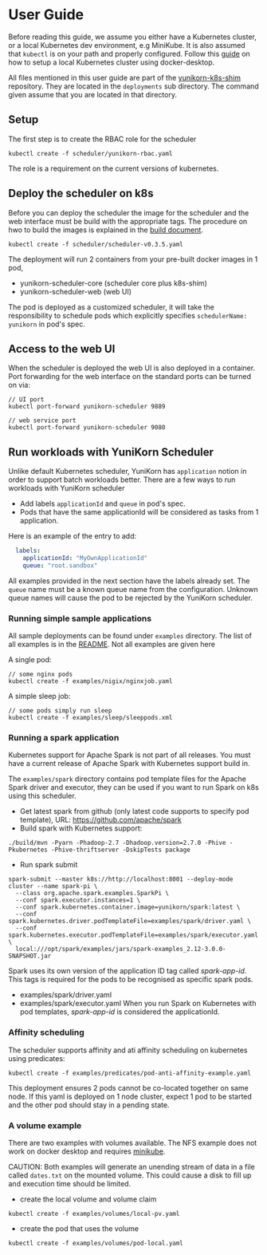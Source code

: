 # User Guide

Before reading this guide, we assume you either have a Kubernetes cluster, or a local Kubernetes dev environment, e.g MiniKube.
It is also assumed that `kubectl` is on your path and properly configured.
Follow this [guide](./env-setup.md) on how to setup a local Kubernetes cluster using docker-desktop.

All files mentioned in this user guide are part of the [yunikorn-k8s-shim](https://github.com/cloudera/yunikorn-k8shim) repository.
They are located in the `deployments` sub directory. The command given assume that you are located in that directory.

## Setup
The first step is to create the RBAC role for the scheduler
```
kubectl create -f scheduler/yunikorn-rbac.yaml
```
The role is a requirement on the current versions of kubernetes.

## Deploy the scheduler on k8s
Before you can deploy the scheduler the image for the scheduler and the web interface must be build with the appropriate tags.
The procedure on hwo to build the images is explained in the [build document](./build.md).
```
kubectl create -f scheduler/scheduler-v0.3.5.yaml
```
The deployment will run 2 containers from your pre-built docker images in 1 pod,

* yunikorn-scheduler-core (scheduler core plus k8s-shim)
* yunikorn-scheduler-web (web UI)

The pod is deployed as a customized scheduler, it will take the responsibility to schedule pods which explicitly specifies `schedulerName: yunikorn` in pod's spec.

## Access to the web UI
When the scheduler is deployed the web UI is also deployed in a container.
Port forwarding for the web interface on the standard ports can be turned on via:
```
// UI port
kubectl port-forward yunikorn-scheduler 9889

// web service port
kubectl port-forward yunikorn-scheduler 9080
```

## Run workloads with YuniKorn Scheduler

Unlike default Kubernetes scheduler, YuniKorn has `application` notion in order to support batch workloads better.
There are a few ways to run workloads with YuniKorn scheduler

- Add labels `applicationId` and `queue` in pod's spec.
- Pods that have the same applicationId will be considered as tasks from 1 application.

Here is an example of the entry to add:
```yaml
  labels:
    applicationId: "MyOwnApplicationId"
    queue: "root.sandbox"
```   
All examples provided in the next section have the labels already set. The `queue` name must be a known queue name from the configuration.
Unknown queue names will cause the pod to be rejected by the YuniKorn scheduler.  

### Running simple sample applications

All sample deployments can be found under `examples` directory.
The list of all examples is in the [README](https://github.com/cloudera/yunikorn-k8shim/blob/master/deployments/examples).
Not all examples are given here

A single pod: 
```
// some nginx pods
kubectl create -f examples/nigix/nginxjob.yaml
```
A simple sleep job:
```
// some pods simply run sleep
kubectl create -f examples/sleep/sleeppods.xml
```

### Running a spark application
Kubernetes support for Apache Spark is not part of all releases. You must have a current release of Apache Spark with Kubernetes support build in. 

The `examples/spark` directory contains pod template files for the Apache Spark driver and executor, they can be used if you want to run Spark on k8s using this scheduler.

* Get latest spark from github (only latest code supports to specify pod template), URL: https://github.com/apache/spark
* Build spark with Kubernetes support:
```
./build/mvn -Pyarn -Phadoop-2.7 -Dhadoop.version=2.7.0 -Phive -Pkubernetes -Phive-thriftserver -DskipTests package
```
* Run spark submit
```
spark-submit --master k8s://http://localhost:8001 --deploy-mode cluster --name spark-pi \
  --class org.apache.spark.examples.SparkPi \
  --conf spark.executor.instances=1 \
  --conf spark.kubernetes.container.image=yunikorn/spark:latest \
  --conf spark.kubernetes.driver.podTemplateFile=examples/spark/driver.yaml \
  --conf spark.kubernetes.executor.podTemplateFile=examples/spark/executor.yaml \
  local:///opt/spark/examples/jars/spark-examples_2.12-3.0.0-SNAPSHOT.jar
```

Spark uses its own version of the application ID tag called *spark-app-id*. This tags is required for the pods to be recognised as specific spark pods.  
* examples/spark/driver.yaml
* examples/spark/executor.yaml
When you run Spark on Kubernetes with pod templates, *spark-app-id* is considered the applicationId.   

### Affinity scheduling
The scheduler supports affinity and ati affinity scheduling on kubernetes using predicates:
```
kubectl create -f examples/predicates/pod-anti-affinity-example.yaml
```
This deployment ensures 2 pods cannot be co-located together on same node.
If this yaml is deployed on 1 node cluster, expect 1 pod to be started and the other pod should stay in a pending state.

### A volume example
There are two examples with volumes available. The NFS example does not work on docker desktop and requires [minikube](https://kubernetes.io/docs/tasks/tools/install-minikube/).

CAUTION: Both examples will generate an unending stream of data in a file called `dates.txt` on the mounted volume. This could cause a disk to fill up and execution time should be limited. 
* create the local volume and volume claim
```
kubectl create -f examples/volumes/local-pv.yaml
```
* create the pod that uses the volume
```
kubectl create -f examples/volumes/pod-local.yaml
```
